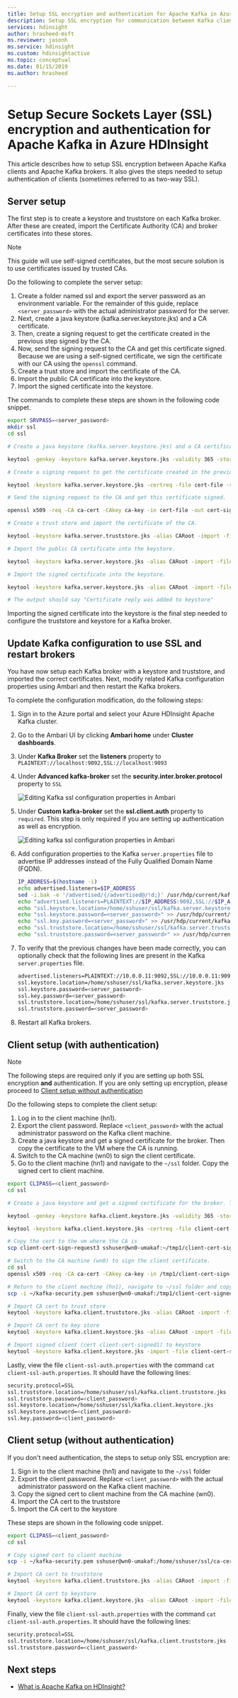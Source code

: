 ```yaml
---
title: Setup SSL encryption and authentication for Apache Kafka in Azure HDInsight
description: Setup SSL encryption for communication between Kafka clients and Kafka brokers as well as between Kafka brokers. Setup SSL authentication of clients.
services: hdinsight
author: hrasheed-msft
ms.reviewer: jasonh
ms.service: hdinsight
ms.custom: hdinsightactive
ms.topic: conceptual
ms.date: 01/15/2019
ms.author: hrasheed

---
```

# Setup Secure Sockets Layer (SSL) encryption and authentication for Apache Kafka in Azure HDInsight

This article describes how to setup SSL encryption between Apache Kafka clients and Apache Kafka brokers. It also gives the steps needed to setup authentication of clients (sometimes referred to as two-way SSL).

## Server setup

The first step is to create a keystore and truststore on each Kafka broker. After these are created, import the Certificate Authority (CA) and broker certificates into these stores.

> [!Note] 
> This guide will use self-signed certificates, but the most secure solution is to use certificates issued by trusted CAs.

Do the following to complete the server setup:

1. Create a folder named ssl and export the server password as an environment variable. For the remainder of this guide, replace `<server_password>` with the actual administrator password for the server.
1. Next, create a java keystore (kafka.server.keystore.jks) and a CA certificate.
1. Then, create a signing request to get the certificate created in the previous step signed by the CA.
1. Now, send the signing request to the CA and get this certificate signed. Because we are using a self-signed certificate, we sign the certificate with our CA using the `openssl` command.
1. Create a trust store and import the certificate of the CA.
1. Import the public CA certificate into the keystore.
1. Import the signed certificate into the keystore.

The commands to complete these steps are shown in the following code snippet.

```bash
export SRVPASS=<server_password>
mkdir ssl
cd ssl

# Create a java keystore (kafka.server.keystore.jks) and a CA certificate.

keytool -genkey -keystore kafka.server.keystore.jks -validity 365 -storepass $SRVPASS -keypass $SRVPASS -dname "CN=wn0-umakaf.xvbseke35rbuddm4fyvhm2vz2h.cx.internal.cloudapp.net" -storetype pkcs12

# Create a signing request to get the certificate created in the previous step signed by the CA.

keytool -keystore kafka.server.keystore.jks -certreq -file cert-file -storepass $SRVPASS -keypass $SRVPASS

# Send the signing request to the CA and get this certificate signed.

openssl x509 -req -CA ca-cert -CAkey ca-key -in cert-file -out cert-signed -days 365 -CAcreateserial -passin pass:$SRVPASS

# Create a trust store and import the certificate of the CA.

keytool -keystore kafka.server.truststore.jks -alias CARoot -import -file ca-cert -storepass $SRVPASS -keypass $SRVPASS -noprompt

# Import the public CA certificate into the keystore.

keytool -keystore kafka.server.keystore.jks -alias CARoot -import -file ca-cert -storepass $SRVPASS -keypass $SRVPASS -noprompt

# Import the signed certificate into the keystore.

keytool -keystore kafka.server.keystore.jks -alias CARoot -import -file ca-cert -storepass $SRVPASS -keypass $SRVPASS -noprompt

# The output should say "Certificate reply was added to keystore"
```

Importing the signed certificate into the keystore is the final step needed to configure the truststore and keystore for a Kafka broker.

## Update Kafka configuration to use SSL and restart brokers

You have now setup each Kafka broker with a keystore and truststore, and imported the correct certificates.  Next, modify related Kafka configuration properties using Ambari and then restart the Kafka brokers. 

To complete the configuration modification, do the following steps:

1. Sign in to the Azure portal and select your Azure HDInsight Apache Kafka cluster.
1. Go to the Ambari UI by clicking **Ambari home** under **Cluster dashboards**.
1. Under **Kafka Broker** set the **listeners** property to `PLAINTEXT://localhost:9092,SSL://localhost:9093`
1. Under **Advanced kafka-broker** set the **security.inter.broker.protocol** property to `SSL`

    ![Editing Kafka ssl configuration properties in Ambari](./media/apache-kafka-ssl-encryption-authentication/editing-configuration-ambari.png)

1. Under **Custom kafka-broker** set the **ssl.client.auth** property to `required`. This step is only required if you are setting up authentication as well as encryption.

    ![Editing kafka ssl configuration properties in Ambari](./media/apache-kafka-ssl-encryption-authentication/editing-configuration-ambari2.png)

1. Add configuration properties to the Kafka `server.properties` file to advertise IP addresses instead of the Fully Qualified Domain Name (FQDN).

    ```bash
    IP_ADDRESS=$(hostname -i)
    echo advertised.listeners=$IP_ADDRESS
    sed -i.bak -e '/advertised/{/advertised@/!d;}' /usr/hdp/current/kafka-broker/conf/server.properties
    echo "advertised.listeners=PLAINTEXT://$IP_ADDRESS:9092,SSL://$IP_ADDRESS:9093" >> /usr/hdp/current/kafka-broker/conf/server.properties
    echo "ssl.keystore.location=/home/sshuser/ssl/kafka.server.keystore.jks" >> /usr/hdp/current/kafka-broker/conf/server.properties
    echo "ssl.keystore.password=<server_password>" >> /usr/hdp/current/kafka-broker/conf/server.properties
    echo "ssl.key.password=<server_password>" >> /usr/hdp/current/kafka-broker/conf/server.properties
    echo "ssl.truststore.location=/home/sshuser/ssl/kafka.server.truststore.jks" >> /usr/hdp/current/kafka-broker/conf/server.properties
    echo "ssl.truststore.password=<server_password>" >> /usr/hdp/current/kafka-broker/conf/server.properties
    ```

1. To verify that the previous changes have been made correctly, you can optionally check that the following lines are present in the Kafka `server.properties` file.

    ```bash
    advertised.listeners=PLAINTEXT://10.0.0.11:9092,SSL://10.0.0.11:9093
    ssl.keystore.location=/home/sshuser/ssl/kafka.server.keystore.jks
    ssl.keystore.password=<server_password>
    ssl.key.password=<server_password>
    ssl.truststore.location=/home/sshuser/ssl/kafka.server.truststore.jks
    ssl.truststore.password=<server_password>
    ```

1. Restart all Kafka brokers.

## Client setup (with authentication)

> [!Note]
> The following steps are required only if you are setting up both SSL encryption **and** authentication. If you are only setting up encryption, please proceed to [Client setup without authentication](apache-kafka-ssl-encryption-authentication.md#client-setup-without-authentication)

Do the following steps to complete the client setup:

1. Log in to the client machine (hn1).
1. Export the client password. Replace `<client_password>` with the actual administrator password on the Kafka client machine.
1. Create a java keystore and get a signed certificate for the broker. Then copy the certificate to the VM where the CA is running.
1. Switch to the CA machine (wn0) to sign the client certificate.
1. Go to the client machine (hn1) and navigate to the `~/ssl` folder. Copy the signed cert to client machine.

```bash
export CLIPASS=<client_password>
cd ssl

# Create a java keystore and get a signed certificate for the broker. Then copy the certificate to the VM where the CA is running.

keytool -genkey -keystore kafka.client.keystore.jks -validity 365 -storepass $CLIPASS -keypass $CLIPASS -dname "CN=mylaptop1" -alias my-local-pc1 -storetype pkcs12

keytool -keystore kafka.client.keystore.jks -certreq -file client-cert-sign-request -alias my-local-pc1 -storepass $CLIPASS -keypass $CLIPASS

# Copy the cert to the vm where the CA is
scp client-cert-sign-request3 sshuser@wn0-umakaf:~/tmp1/client-cert-sign-request

# Switch to the CA machine (wn0) to sign the client certificate.
cd ssl
openssl x509 -req -CA ca-cert -CAkey ca-key -in /tmp1/client-cert-sign-request -out /tmp1/client-cert-signed -days 365 -CAcreateserial -passin pass:<server_password>

# Return to the client machine (hn1), navigate to ~/ssl folder and copy signed cert to client machine
scp -i ~/kafka-security.pem sshuser@wn0-umakaf:/tmp1/client-cert-signed

# Import CA cert to trust store
keytool -keystore kafka.client.truststore.jks -alias CARoot -import -file ca-cert -storepass $CLIPASS -keypass $CLIPASS -noprompt

# Import CA cert to key store
keytool -keystore kafka.client.keystore.jks -alias CARoot -import -file ca-cert -storepass $CLIPASS -keypass $CLIPASS -noprompt

# Import signed client (cert client-cert-signed1) to keystore
keytool -keystore kafka.client.keystore.jks -import -file client-cert-signed -alias my-local-pc1 -storepass $CLIPASS -keypass $CLIPASS -noprompt
```

Lastly, view the file `client-ssl-auth.properties` with the command `cat client-ssl-auth.properties`. It should have the following lines:

```bash
security.protocol=SSL
ssl.truststore.location=/home/sshuser/ssl/kafka.client.truststore.jks
ssl.truststore.password=<client_password>
ssl.keystore.location=/home/sshuser/ssl/kafka.client.keystore.jks
ssl.keystore.password=<client_password>
ssl.key.password=<client_password>
```

## Client setup (without authentication)

If you don't need authentication, the steps to setup only SSL encryption are:

1. Sign in to the client machine (hn1) and navigate to the `~/ssl` folder
1. Export the client password. Replace `<client_password>` with the actual administrator password on the Kafka client machine.
1. Copy the signed cert to client machine from the CA machine (wn0).
1. Import the CA cert to the truststore
1. Import the CA cert to the keystore

These steps are shown in the following code snippet.

```bash
export CLIPASS=<client_password>
cd ssl

# Copy signed cert to client machine
scp -i ~/kafka-security.pem sshuser@wn0-umakaf:/home/sshuser/ssl/ca-cert .

# Import CA cert to truststore
keytool -keystore kafka.client.truststore.jks -alias CARoot -import -file ca-cert -storepass $CLIPASS -keypass $CLIPASS -noprompt

# Import CA cert to keystore
keytool -keystore kafka.client.keystore.jks -alias CARoot -import -file cert-signed -storepass $CLIPASS -keypass $CLIPASS -noprompt
```

Finally, view the file `client-ssl-auth.properties` with the command `cat client-ssl-auth.properties`. It should have the following lines:

```bash
security.protocol=SSL
ssl.truststore.location=/home/sshuser/ssl/kafka.client.truststore.jks
ssl.truststore.password=<client_password>
```

## Next steps

* [What is Apache Kafka on HDInsight?](apache-kafka-introduction.md)
